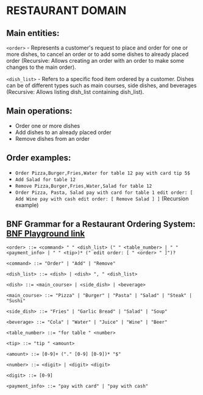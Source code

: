 # RESTAURANT DOMAIN

## **Main entities:**

`<order>` - Represents a customer's request to place and order for one or more dishes, to cancel an order or to add some dishes to already placed order (Recursive: Allows creating an order with an order to make some changes to the main order).

`<dish_list>` - Refers to a specific food item ordered by a customer. Dishes can be of different types such as main courses, side dishes, and beverages (Recursive: Allows listing dish_list containing dish_list).

## **Main operations:**

- Order one or more dishes
- Add dishes to an already placed order
- Remove dishes from an order

## **Order examples:**

- `Order Pizza,Burger,Fries,Water for table 12 pay with card tip 5$`
- `Add Salad for table 12`
- `Remove Pizza,Burger,Fries,Water,Salad for table 12`
- `Order Pizza, Pasta, Salad pay with card for table 1 edit order: [ Add Wine pay with cash edit order: [ Remove Salad ] ]` (Recursion example)

## **BNF Grammar for a Restaurant Ordering System: [BNF Playground link](https://bnfplayground.pauliankline.com/?bnf=<order>%20%3A%3A%3D%20<command>%20"%20"%20<dish_list>%20("%20"%20<table_number>%20%7C%20"%20"%20<payment_info>%20%7C%20"%20"%20<tip>%20%7C%20"%20edit%20order%3A%20%5B%20"%20<order>%20"%20%5D")*%0A<command>%20%3A%3A%3D%20"Order"%20%7C%20"Add"%20%7C%20"Remove"%0A<dish_list>%20%3A%3A%3D%20<dish>%20%7C%20<dish>%20"%2C%20"%20<dish_list>%0A<dish>%20%3A%3A%3D%20<main_course>%20%7C%20<side_dish>%20%7C%20<beverage>%0A<main_course>%20%3A%3A%3D%20"Pizza"%20%7C%20"Burger"%20%7C%20"Pasta"%20%7C%20"Salad"%20%7C%20"Steak"%20%7C%20"Sushi"%0A<side_dish>%20%3A%3A%3D%20"Fries"%20%7C%20"Garlic%20Bread"%20%7C%20"Salad"%20%7C%20"Soup"%0A<beverage>%20%3A%3A%3D%20"Cola"%20%7C%20"Water"%20%7C%20"Juice"%20%7C%20"Wine"%20%7C%20"Beer"%0A<table_number>%20%3A%3A%3D%20"for%20table%20"%20<number>%0A<tip>%20%3A%3A%3D%20"tip%20"%20<amount>%0A<amount>%20%3A%3A%3D%20%5B0-9%5D%2B%20("."%20%5B0-9%5D%20%5B0-9%5D)*%20"%24"%0A<number>%20%3A%3A%3D%20<digit>%20%7C%20<digit>%20<digit>%0A<digit>%20%3A%3A%3D%20%5B0-9%5D%0A<payment_info>%20%3A%3A%3D%20"pay%20with%20card"%20%7C%20"pay%20with%20cash"&name=)** 

`<order> ::= <command> " " <dish_list> (" " <table_number> | " " <payment_info> | " " <tip>)* (" edit order: [ " <order> " ]")?`

`<command> ::= "Order" | "Add" | "Remove"`

`<dish_list> ::= <dish> | <dish> ", " <dish_list>`

`<dish> ::= <main_course> | <side_dish> | <beverage>`

`<main_course> ::= "Pizza" | "Burger" | "Pasta" | "Salad" | "Steak" | "Sushi"`

`<side_dish> ::= "Fries" | "Garlic Bread" | "Salad" | "Soup"`

`<beverage> ::= "Cola" | "Water" | "Juice" | "Wine" | "Beer"`

`<table_number> ::= "for table " <number>`

`<tip> ::= "tip " <amount>`

`<amount> ::= [0-9]+ ("." [0-9] [0-9])* "$"`

`<number> ::= <digit> | <digit> <digit>`

`<digit> ::= [0-9]`

`<payment_info> ::= "pay with card" | "pay with cash"`
